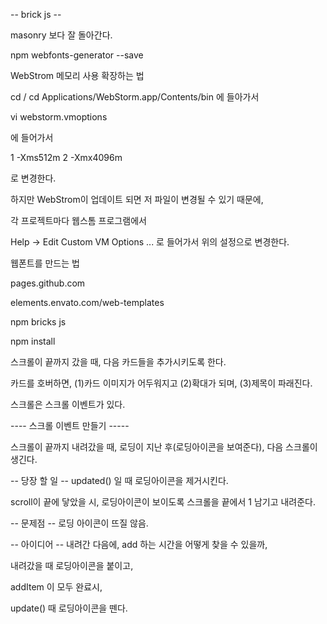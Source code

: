 -- brick js --

masonry 보다 잘 돌아간다.

npm webfonts-generator --save


WebStrom 메모리 사용 확장하는 법

cd /
cd Applications/WebStorm.app/Contents/bin 에 들아가서 

vi webstorm.vmoptions

에 들어가서 

1 -Xms512m
2 -Xmx4096m

로 변경한다.

하지만 WebStrom이 업데이트 되면 저 파일이 변경될 수 있기 때문에,

각 프로젝트마다 웹스톰 프로그램에서

Help -> Edit Custom VM Options ...
로 들어가서 위의 설정으로 변경한다.






웹폰트를 만드는 법


pages.github.com


elements.envato.com/web-templates


npm bricks js

npm install



스크롤이 끝까지 갔을 때, 다음 카드들을 추가시키도록 한다.

카드를 호버하면, (1)카드 이미지가 어두워지고 (2)확대가 되며, (3)제목이 파래진다.

스크롤은 스크롤 이벤트가 있다.




---- 스크롤 이벤트 만들기 -----

스크롤이 끝까지 내려갔을 때, 
로딩이 지난 후(로딩아이콘을 보여준다), 다음 스크롤이 생긴다.

-- 당장 할 일 --
updated() 일 때 로딩아이콘을 제거시킨다.

scroll이 끝에 닿았을 시, 로딩아이콘이 보이도록 스크롤을 끝에서 1 남기고 내려준다.

-- 문제점 --
로딩 아이콘이 뜨질 않음.


-- 아이디어 --
내려간 다음에, add 하는 시간을 어떻게 찾을 수 있을까,

내려갔을 때 로딩아이콘을 붙이고,

addItem 이 모두 완료시,

update() 때
로딩아이콘을 뗀다.